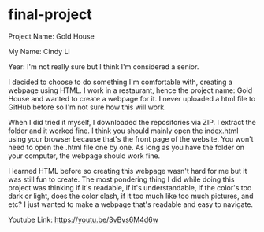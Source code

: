 # final-project

Project Name: Gold House

My Name: Cindy Li

Year: I'm not really sure but I think I'm considered a senior.

I decided to choose to do something I'm comfortable with, creating a webpage using HTML. I work in a restaurant, hence the project name: Gold House and wanted to create a webpage for it. I never uploaded a html file to GitHub before so I'm not sure how this will work.

When I did tried it myself, I downloaded the repositories via ZIP. I extract the folder and it worked 
fine. I think you should mainly open the index.html using your browser because that's the front page
of the website. You won't need to open the .html file one by one. As long as you have the folder on your computer, the webpage should work fine. 

I learned HTML before so creating this webpage wasn't hard for me but it was still fun to create. The most pondering thing I did while doing this project was thinking if 
it's readable, if it's understandable, if the color's too dark or light, does the color clash, if it too much like too much pictures, and etc? I just wanted to make a webpage that's readable and easy to navigate. 

Youtube Link: https://youtu.be/3vBvs6M4d6w

